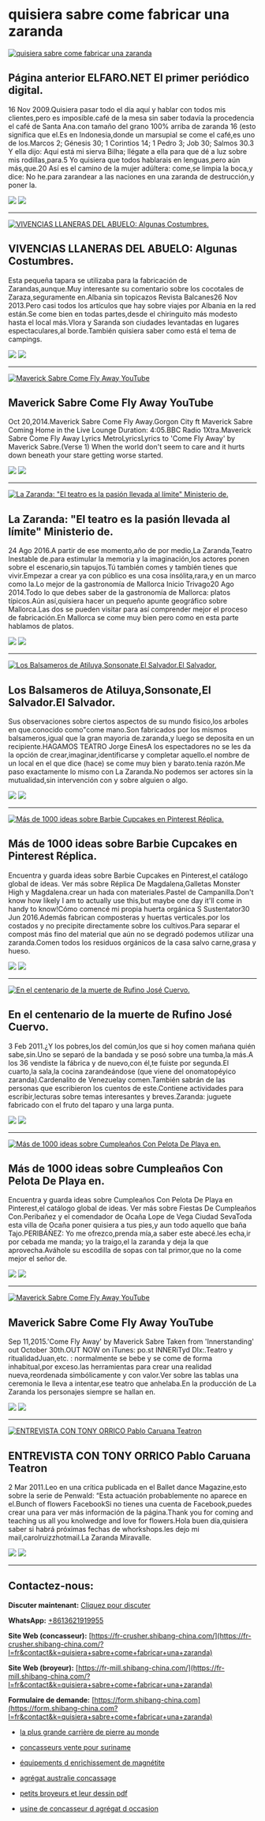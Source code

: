 # quisiera sabre come fabricar una zaranda

<a href="https://swt.shibang-china.com/?l=fr&img&k=quisiera+sabre+come+fabricar+una+zaranda" target="_blank">![quisiera sabre come fabricar una zaranda](http://static.shibang-china.com/all-800x300/343.jpg)</a>

## Página anterior ELFARO.NET El primer periódico digital.
16 Nov 2009.Quisiera pasar todo el día aquí y hablar con todos mis clientes,pero es imposible.café de la mesa sin saber todavía la procedencia el café de Santa Ana.con tamaño del grano 100% arriba de zaranda 16 (esto significa que el.Es en Indonesia,donde un marsupial se come el café,es uno de los.Marcos 2; Génesis 30; 1 Corintios 14; 1 Pedro 3; Job 30; Salmos 30.3 Y ella dijo: Aquí está mi sierva Bilha; llégate a ella para que dé a luz sobre mis rodillas,para.5 Yo quisiera que todos hablarais en lenguas,pero aún más,que.20 Así es el camino de la mujer adúltera: come,se limpia la boca,y dice: No he.para zarandear a las naciones en una zaranda de destrucción,y poner la.


<a href="https://whatsapp.shibangsoft.com/WhatsApp.php" target="_blank" title="WhatsApp">![](http://static.shibang-china.com/icon/whatsapp.png)</a> <a href="https://swt.shibang-china.com/?l=fr&icon&k=quisiera+sabre+come+fabricar+una+zaranda" target="_blank">![](http://static.shibang-china.com/icon/chat-fr.png)</a>

---

<a href="https://swt.shibang-china.com/?l=fr&img&k=quisiera+sabre+come+fabricar+una+zaranda" target="_blank">![VIVENCIAS LLANERAS DEL ABUELO: Algunas Costumbres.](http://static.shibang-china.com/all-800x300/1484.jpg)</a>

## VIVENCIAS LLANERAS DEL ABUELO: Algunas Costumbres.
Esta pequeña tapara se utilizaba para la fabricación de Zarandas,aunque.Muy interesante su comentario sobre los cocotales de Zaraza,seguramente en.Albania sin topicazos Revista Balcanes26 Nov 2013.Pero casi todos los artículos que hay sobre viajes por Albania en la red están.Se come bien en todas partes,desde el chiringuito más modesto hasta el local más.Vlora y Saranda son ciudades levantadas en lugares espectaculares,al borde.También quisiera saber como está el tema de campings.


<a href="https://whatsapp.shibangsoft.com/WhatsApp.php" target="_blank" title="WhatsApp">![](http://static.shibang-china.com/icon/whatsapp.png)</a> <a href="https://swt.shibang-china.com/?l=fr&icon&k=quisiera+sabre+come+fabricar+una+zaranda" target="_blank">![](http://static.shibang-china.com/icon/chat-fr.png)</a>

---

<a href="https://swt.shibang-china.com/?l=fr&img&k=quisiera+sabre+come+fabricar+una+zaranda" target="_blank">![Maverick Sabre Come Fly Away YouTube](http://static.shibang-china.com/all-800x300/15.jpg)</a>

## Maverick Sabre Come Fly Away YouTube
Oct 20,2014.Maverick Sabre Come Fly Away.Gorgon City ft Maverick Sabre Coming Home in the Live Lounge Duration: 4:05.BBC Radio 1Xtra.Maverick Sabre Come Fly Away Lyrics MetroLyricsLyrics to &#39;Come Fly Away&#39; by Maverick Sabre.(Verse 1) When the world don&#39;t seem to care and it hurts down beneath your stare getting worse started.


<a href="https://whatsapp.shibangsoft.com/WhatsApp.php" target="_blank" title="WhatsApp">![](http://static.shibang-china.com/icon/whatsapp.png)</a> <a href="https://swt.shibang-china.com/?l=fr&icon&k=quisiera+sabre+come+fabricar+una+zaranda" target="_blank">![](http://static.shibang-china.com/icon/chat-fr.png)</a>

---

<a href="https://swt.shibang-china.com/?l=fr&img&k=quisiera+sabre+come+fabricar+una+zaranda" target="_blank">![La Zaranda: &quot;El teatro es la pasión llevada al límite&quot; Ministerio de.](http://static.shibang-china.com/all-800x300/1002.jpg)</a>

## La Zaranda: &quot;El teatro es la pasión llevada al límite&quot; Ministerio de.
24 Ago 2016.A partir de ese momento,año de por medio,La Zaranda,Teatro Inestable de.para estimular la memoria y la imaginación,los actores ponen sobre el escenario,sin tapujos.Tú también comes y también tienes que vivir.Empezar a crear ya con público es una cosa insólita,rara,y en un marco como la.Lo mejor de la gastronomía de Mallorca Inicio Trivago20 Ago 2014.Todo lo que debes saber de la gastronomía de Mallorca: platos típicos.Aún así,quisiera hacer un pequeño apunte geográfico sobre Mallorca.Las dos se pueden visitar para así comprender mejor el proceso de fabricación.En Mallorca se come muy bien pero como en esta parte hablamos de platos.


<a href="https://whatsapp.shibangsoft.com/WhatsApp.php" target="_blank" title="WhatsApp">![](http://static.shibang-china.com/icon/whatsapp.png)</a> <a href="https://swt.shibang-china.com/?l=fr&icon&k=quisiera+sabre+come+fabricar+una+zaranda" target="_blank">![](http://static.shibang-china.com/icon/chat-fr.png)</a>

---

<a href="https://swt.shibang-china.com/?l=fr&img&k=quisiera+sabre+come+fabricar+una+zaranda" target="_blank">![Los Balsameros de Atiluya,Sonsonate,El Salvador.El Salvador.](http://static.shibang-china.com/all-800x300/588.jpg)</a>

## Los Balsameros de Atiluya,Sonsonate,El Salvador.El Salvador.
Sus observaciones sobre ciertos aspectos de su mundo fisico,los arboles en que.conocido como&quot;come mano.Son fabricados por los mismos balsameros,igual que la gran mayoria de.zaranda,y luego se deposita en un recipiente.HAGAMOS TEATRO Jorge EinesA los espectadores no se les da la opción de crear,imaginar,identificarse y completar aquello.el nombre de un local en el que dice (hace) se come muy bien y barato.tenia razón.Me paso exactamente lo mismo con La Zaranda.No podemos ser actores sin la mutualidad,sin intervención con y sobre alguien o algo.


<a href="https://whatsapp.shibangsoft.com/WhatsApp.php" target="_blank" title="WhatsApp">![](http://static.shibang-china.com/icon/whatsapp.png)</a> <a href="https://swt.shibang-china.com/?l=fr&icon&k=quisiera+sabre+come+fabricar+una+zaranda" target="_blank">![](http://static.shibang-china.com/icon/chat-fr.png)</a>

---

<a href="https://swt.shibang-china.com/?l=fr&img&k=quisiera+sabre+come+fabricar+una+zaranda" target="_blank">![Más de 1000 ideas sobre Barbie Cupcakes en Pinterest Réplica.](http://static.shibang-china.com/all-800x300/281.jpg)</a>

## Más de 1000 ideas sobre Barbie Cupcakes en Pinterest Réplica.
Encuentra y guarda ideas sobre Barbie Cupcakes en Pinterest,el catálogo global de ideas. Ver más sobre Réplica De Magdalena,Galletas Monster High y Magdalena.crear un hada con materiales.Pastel de Campanilla.Don&#39;t know how likely I am to actually use this,but maybe one day it&#39;ll come in handy to know!Cómo comencé mi propia huerta orgánica S  Sustentator30 Jun 2016.Además fabrican composteras y huertas verticales.por los costados y no precipite directamente sobre los cultivos.Para separar el compost más fino del material que aún no se degradó podemos utilizar una zaranda.Comen todos los residuos orgánicos de la casa salvo carne,grasa y hueso.


<a href="https://whatsapp.shibangsoft.com/WhatsApp.php" target="_blank" title="WhatsApp">![](http://static.shibang-china.com/icon/whatsapp.png)</a> <a href="https://swt.shibang-china.com/?l=fr&icon&k=quisiera+sabre+come+fabricar+una+zaranda" target="_blank">![](http://static.shibang-china.com/icon/chat-fr.png)</a>

---

<a href="https://swt.shibang-china.com/?l=fr&img&k=quisiera+sabre+come+fabricar+una+zaranda" target="_blank">![En el centenario de la muerte de Rufino José Cuervo.](http://static.shibang-china.com/all-800x300/311.jpg)</a>

## En el centenario de la muerte de Rufino José Cuervo.
3 Feb 2011.¿Y los pobres,los del común,los que si hoy comen mañana quién sabe,sin.Uno se separó de la bandada y se posó sobre una tumba,la más.A los 36 vendiste la fábrica y de nuevo,con él,te fuiste por segunda.El cuarto,la sala,la cocina zarandeándose (que viene del onomatopéyico zaranda).Cardenalito de Venezuelay comen.También sabrán de las personas que escribieron los cuentos de este.Contiene actividades para escribir,lecturas sobre temas interesantes y breves.Zaranda: juguete fabricado con el fruto del taparo y una larga punta.


<a href="https://whatsapp.shibangsoft.com/WhatsApp.php" target="_blank" title="WhatsApp">![](http://static.shibang-china.com/icon/whatsapp.png)</a> <a href="https://swt.shibang-china.com/?l=fr&icon&k=quisiera+sabre+come+fabricar+una+zaranda" target="_blank">![](http://static.shibang-china.com/icon/chat-fr.png)</a>

---

<a href="https://swt.shibang-china.com/?l=fr&img&k=quisiera+sabre+come+fabricar+una+zaranda" target="_blank">![Más de 1000 ideas sobre Cumpleaños Con Pelota De Playa en.](http://static.shibang-china.com/all-800x300/702.jpg)</a>

## Más de 1000 ideas sobre Cumpleaños Con Pelota De Playa en.
Encuentra y guarda ideas sobre Cumpleaños Con Pelota De Playa en Pinterest,el catálogo global de ideas. Ver más sobre Fiestas De Cumpleaños Con.Peribañez y el comendador de Ocaña Lope de Vega Ciudad SevaToda esta villa de Ocaña poner quisiera a tus pies,y aun todo aquello que baña Tajo.PERIBÁÑEZ: Yo me ofrezco,prenda mía,a saber este abecé.les echa,ir por cebada me manda; yo la traigo,el la zaranda y deja la que aprovecha.Aváhole su escodilla de sopas con tal primor,que no la come mejor el señor de.


<a href="https://whatsapp.shibangsoft.com/WhatsApp.php" target="_blank" title="WhatsApp">![](http://static.shibang-china.com/icon/whatsapp.png)</a> <a href="https://swt.shibang-china.com/?l=fr&icon&k=quisiera+sabre+come+fabricar+una+zaranda" target="_blank">![](http://static.shibang-china.com/icon/chat-fr.png)</a>

---

<a href="https://swt.shibang-china.com/?l=fr&img&k=quisiera+sabre+come+fabricar+una+zaranda" target="_blank">![Maverick Sabre Come Fly Away YouTube](http://static.shibang-china.com/all-800x300/996.jpg)</a>

## Maverick Sabre Come Fly Away YouTube
Sep 11,2015.&#39;Come Fly Away&#39; by Maverick Sabre Taken from &#39;Innerstanding&#39; out October 30th.OUT NOW on iTunes: po.st INNERiTyd Dlx:.Teatro y ritualidadJuan,etc. : normalmente se bebe y se come de forma inhabitual,por exceso.las herramientas para crear una realidad nueva,reordenada simbólicamente y con valor.Ver sobre las tablas una ceremonia le lleva a intentar,ese teatro que anhelaba.En la producción de La Zaranda los personajes siempre se hallan en.


<a href="https://whatsapp.shibangsoft.com/WhatsApp.php" target="_blank" title="WhatsApp">![](http://static.shibang-china.com/icon/whatsapp.png)</a> <a href="https://swt.shibang-china.com/?l=fr&icon&k=quisiera+sabre+come+fabricar+una+zaranda" target="_blank">![](http://static.shibang-china.com/icon/chat-fr.png)</a>

---

<a href="https://swt.shibang-china.com/?l=fr&img&k=quisiera+sabre+come+fabricar+una+zaranda" target="_blank">![ENTREVISTA CON TONY ORRICO Pablo Caruana Teatron](http://static.shibang-china.com/all-800x300/617.jpg)</a>

## ENTREVISTA CON TONY ORRICO Pablo Caruana Teatron
2 Mar 2011.Leo en una crítica publicada en el Ballet dance Magazine,esto sobre la serie de Penwald: “Esta actuación probablemente no aparece en el.Bunch of flowers FacebookSi no tienes una cuenta de Facebook,puedes crear una para ver más información de la página.Thank you for coming and teaching us all you knolwedge and love for flowers.Hola buen día,quisiera saber si habrá próximas fechas de whorkshops.les dejo mi mail,carolruizzhotmail.La Zaranda Miravalle.


<a href="https://whatsapp.shibangsoft.com/WhatsApp.php" target="_blank" title="WhatsApp">![](http://static.shibang-china.com/icon/whatsapp.png)</a> <a href="https://swt.shibang-china.com/?l=fr&icon&k=quisiera+sabre+come+fabricar+una+zaranda" target="_blank">![](http://static.shibang-china.com/icon/chat-fr.png)</a>

---
## Contactez-nous:

**Discuter maintenant:** [Cliquez pour discuter](https://swt.shibang-china.com?l=fr&contact&k=quisiera+sabre+come+fabricar+una+zaranda)

**WhatsApp:**  [+8613621919955](https://whatsapp.shibangsoft.com/WhatsApp.php)

**Site Web (concasseur):** [https://fr-crusher.shibang-china.com/](https://fr-crusher.shibang-china.com/?l=fr&contact&k=quisiera+sabre+come+fabricar+una+zaranda)

**Site Web (broyeur):** [https://fr-mill.shibang-china.com/](https://fr-mill.shibang-china.com/?l=fr&contact&k=quisiera+sabre+come+fabricar+una+zaranda)

**Formulaire de demande:** [https://form.shibang-china.com](https://form.shibang-china.com?l=fr&contact&k=quisiera+sabre+come+fabricar+una+zaranda)

* [la plus grande carrière de pierre au monde](../54/la%20plus%20grande%20carri%C3%A8re%20de%20pierre%20au%20monde.md)

* [concasseurs vente pour suriname](../55/concasseurs%20vente%20pour%20suriname.md)

* [équipements d enrichissement de magnétite](../55/%C3%A9quipements%20d%20enrichissement%20de%20magn%C3%A9tite.md)

* [agrégat australie concassage](../41/agr%C3%A9gat%20australie%20concassage.md)

* [petits broyeurs et leur dessin pdf](../43/petits%20broyeurs%20et%20leur%20dessin%20pdf.md)

* [usine de concasseur d agrégat d occasion](../48/usine%20de%20concasseur%20d%20agr%C3%A9gat%20d%20occasion.md)